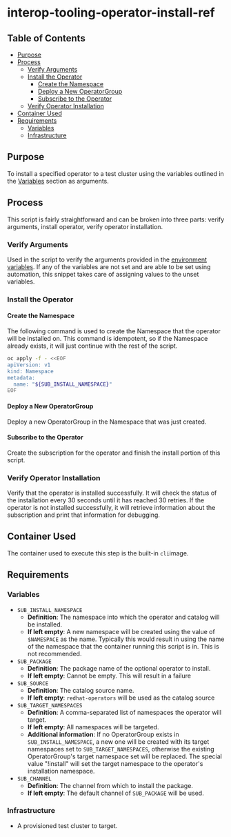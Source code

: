 # interop-tooling-operator-install-ref<!-- omit from toc -->

## Table of Contents<!-- omit from toc -->
- [Purpose](#purpose)
- [Process](#process)
  - [Verify Arguments](#verify-arguments)
  - [Install the Operator](#install-the-operator)
    - [Create the Namespace](#create-the-namespace)
    - [Deploy a New OperatorGroup](#deploy-a-new-operatorgroup)
    - [Subscribe to the Operator](#subscribe-to-the-operator)
  - [Verify Operator Installation](#verify-operator-installation)
- [Container Used](#container-used)
- [Requirements](#requirements)
  - [Variables](#variables)
  - [Infrastructure](#infrastructure)

## Purpose

To install a specified operator to a test cluster using the variables outlined in the [Variables](#variables) section as arguments.

## Process

This script is fairly straightforward and can be broken into three parts: verify arguments, install operator, verify operator installation.

### Verify Arguments

Used in the script to verify the arguments provided in the [environment variables](#variables). If any of the variables are not set and are able to be set using automation, this snippet takes care of assigning values to the unset variables.

### Install the Operator

#### Create the Namespace
The following command is used to create the Namespace that the operator will be installed on. This command is idempotent, so if the Namespace already exists, it will just continue with the rest of the script.

```bash
oc apply -f - <<EOF
apiVersion: v1
kind: Namespace
metadata:
  name: "${SUB_INSTALL_NAMESPACE}"
EOF
```

#### Deploy a New OperatorGroup

Deploy a new OperatorGroup in the Namespace that was just created.

#### Subscribe to the Operator

Create the subscription for the operator and finish the install portion of this script.

### Verify Operator Installation

Verify that the operator is installed successfully. It will check the status of the installation every 30 seconds until it has reached 30 retries. If the operator is not installed successfully, it will retrieve information about the subscription and print that information for debugging.

## Container Used

The container used to execute this step is the built-in `cli`image.

## Requirements

### Variables

- `SUB_INSTALL_NAMESPACE` 
  - **Definition**: The namespace into which the operator and catalog will be installed.
  - **If left empty**: A new namespace will be created using the value of `$NAMESPACE` as the name. Typically this would result in using the name of the namespace that the container running this script is in. This is not recommended.
- `SUB_PACKAGE`
  - **Definition**: The package name of the optional operator to install.
  - **If left empty**: Cannot be empty. This will result in a failure
- `SUB_SOURCE`
  - **Definition**: The catalog source name.
  - **If left empty**: `redhat-operators` will be used as the catalog source
- `SUB_TARGET_NAMESPACES`
  - **Definition**: A comma-separated list of namespaces the operator will target. 
  - **If left empty**: All namespaces will be targeted.
  - **Additional information**: If no OperatorGroup exists in `SUB_INSTALL_NAMESPACE`, a new one will be created with its target namespaces set to `SUB_TARGET_NAMESPACES`, otherwise the existing OperatorGroup's target namespace set will be replaced. The special value "!install" will set the target namespace to the operator's installation namespace.
- `SUB_CHANNEL`
  - **Definition**: The channel from which to install the package.
  - **If left empty**: The default channel of `SUB_PACKAGE` will be used.

### Infrastructure

- A provisioned test cluster to target.